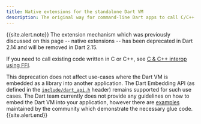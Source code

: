 ```yaml
---
title: Native extensions for the standalone Dart VM
description: The original way for command-line Dart apps to call C/C++ functions.
---
```


{{site.alert.note}}
The extension mechanism which was previously discussed on this page --
native extensions -- has been deprecated in Dart 2.14 and will be removed in
Dart 2.15.

If you need to call existing code written in C or C++, see
[C & C++ interop using FFI](/server/c-interop).

This deprecation does not affect use-cases where the Dart VM 
is embedded as a library into another application. 
The Dart Embedding API (as defined in the [`include/dart_api.h`][] header) 
remains supported for such use cases. 
The Dart team currently does not provide any guidelines
on how to embed the Dart VM into your application, 
however there are [examples][] maintained by the community
which demonstrate the necessary glue code.
{{site.alert.end}}

[`include/dart_api.h`]:  https://github.com/dart-lang/sdk/blob/master/runtime/include/dart_api.h
[examples]: https://github.com/fuzzybinary/dart-embedding-example
